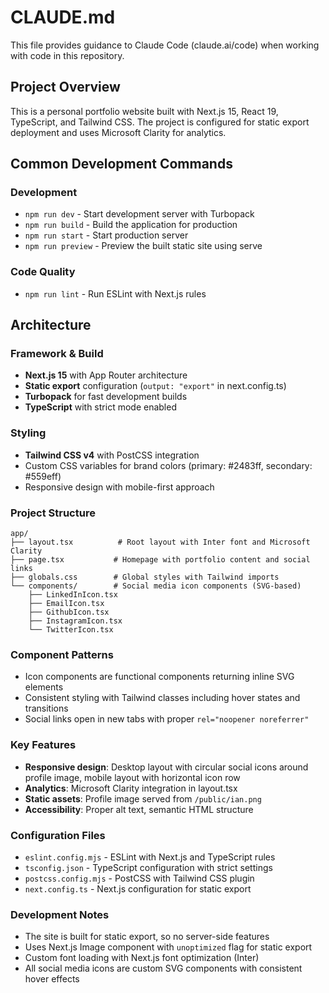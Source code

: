 # CLAUDE.md

This file provides guidance to Claude Code (claude.ai/code) when working with code in this repository.

## Project Overview

This is a personal portfolio website built with Next.js 15, React 19, TypeScript, and Tailwind CSS. The project is configured for static export deployment and uses Microsoft Clarity for analytics.

## Common Development Commands

### Development
- `npm run dev` - Start development server with Turbopack
- `npm run build` - Build the application for production
- `npm run start` - Start production server
- `npm run preview` - Preview the built static site using serve

### Code Quality
- `npm run lint` - Run ESLint with Next.js rules

## Architecture

### Framework & Build
- **Next.js 15** with App Router architecture
- **Static export** configuration (`output: "export"` in next.config.ts)
- **Turbopack** for fast development builds
- **TypeScript** with strict mode enabled

### Styling
- **Tailwind CSS v4** with PostCSS integration
- Custom CSS variables for brand colors (primary: #2483ff, secondary: #559eff)
- Responsive design with mobile-first approach

### Project Structure
```
app/
├── layout.tsx          # Root layout with Inter font and Microsoft Clarity
├── page.tsx           # Homepage with portfolio content and social links
├── globals.css        # Global styles with Tailwind imports
└── components/        # Social media icon components (SVG-based)
    ├── LinkedInIcon.tsx
    ├── EmailIcon.tsx
    ├── GithubIcon.tsx
    ├── InstagramIcon.tsx
    └── TwitterIcon.tsx
```

### Component Patterns
- Icon components are functional components returning inline SVG elements
- Consistent styling with Tailwind classes including hover states and transitions
- Social links open in new tabs with proper `rel="noopener noreferrer"`

### Key Features
- **Responsive design**: Desktop layout with circular social icons around profile image, mobile layout with horizontal icon row
- **Analytics**: Microsoft Clarity integration in layout.tsx
- **Static assets**: Profile image served from `/public/ian.png`
- **Accessibility**: Proper alt text, semantic HTML structure

### Configuration Files
- `eslint.config.mjs` - ESLint with Next.js and TypeScript rules
- `tsconfig.json` - TypeScript configuration with strict settings
- `postcss.config.mjs` - PostCSS with Tailwind CSS plugin
- `next.config.ts` - Next.js configuration for static export

### Development Notes
- The site is built for static export, so no server-side features
- Uses Next.js Image component with `unoptimized` flag for static export
- Custom font loading with Next.js font optimization (Inter)
- All social media icons are custom SVG components with consistent hover effects